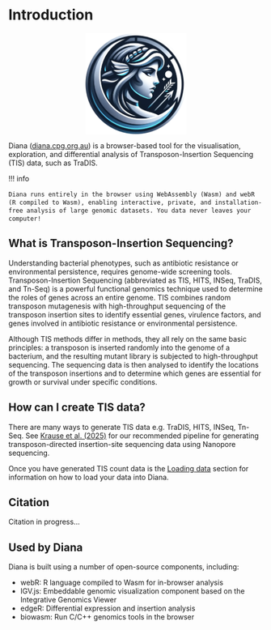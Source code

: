 # Introduction

<img src="./images/logo.webp" alt="logo" width="200" style="align: center; margin: auto; display: block;"/>

Diana ([diana.cpg.org.au](https://diana.cpg.org.au/)) is a browser-based tool for the visualisation, exploration, and differential analysis of Transposon-Insertion Sequencing (TIS) data, such as TraDIS.

!!! info
    
    Diana runs entirely in the browser using WebAssembly (Wasm) and webR (R compiled to Wasm), enabling interactive, private, and installation-free analysis of large genomic datasets. You data never leaves your computer!

## What is Transposon-Insertion Sequencing?

Understanding bacterial phenotypes, such as antibiotic resistance or environmental persistence, requires genome-wide screening tools. Transposon-Insertion Sequencing (abbreviated as TIS, HITS, INSeq, TraDIS, and Tn-Seq) is a powerful functional genomics technique used to determine the roles of genes across an entire genome. TIS combines random transposon mutagenesis with high-throughput sequencing of the transposon insertion sites to identify essential genes, virulence factors, and genes involved in antibiotic resistance or environmental persistence.

Although TIS methods differ in methods, they all rely on the same basic principles: a transposon is inserted randomly into the genome of a bacterium, and the resulting mutant library is subjected to high-throughput sequencing. The sequencing data is then analysed to identify the locations of the transposon insertions and to determine which genes are essential for growth or survival under specific conditions.

## How can I create TIS data?

There are many ways to generate TIS data e.g. TraDIS, HITS, INSeq, Tn-Seq. See [Krause et al. (2025)](https://www.biorxiv.org/content/10.1101/2025.03.03.641140v1.abstract) for our recommended pipeline for generating transposon-directed insertion-site sequencing data using Nanopore sequencing. 

Once you have generated TIS count data is the [Loading data](/docs/data/) section for information on how to load your data into Diana.

## Citation

Citation in progress...

## Used by Diana
Diana is built using a number of open-source components, including:

- webR: R language compiled to Wasm for in-browser analysis
- IGV.js: Embeddable genomic visualization component based on the Integrative Genomics Viewer
- edgeR: Differential expression and insertion analysis
- biowasm: Run C/C++ genomics tools in the browser 